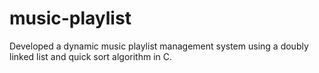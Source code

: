 # music-playlist
Developed a dynamic music playlist management system using a doubly linked list and quick sort algorithm in C.
